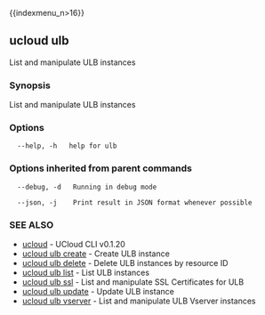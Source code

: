 {{indexmenu_n>16}}

## ucloud ulb

List and manipulate ULB instances

### Synopsis

List and manipulate ULB instances

### Options

```
  --help, -h   help for ulb 

```

### Options inherited from parent commands

```
  --debug, -d   Running in debug mode 

  --json, -j    Print result in JSON format whenever possible 

```

### SEE ALSO

* [ucloud](software/cli/cmd/ucloud)	 - UCloud CLI v0.1.20
* [ucloud ulb create](software/cli/cmd/ucloud/ulb/create)	 - Create ULB instance
* [ucloud ulb delete](software/cli/cmd/ucloud/ulb/delete)	 - Delete ULB instances by resource ID
* [ucloud ulb list](software/cli/cmd/ucloud/ulb/list)	 - List ULB instances
* [ucloud ulb ssl](software/cli/cmd/ucloud/ulb/ssl)	 - List and manipulate SSL Certificates for ULB
* [ucloud ulb update](software/cli/cmd/ucloud/ulb/update)	 - Update ULB instance
* [ucloud ulb vserver](software/cli/cmd/ucloud/ulb/vserver)	 - List and manipulate ULB Vserver instances

